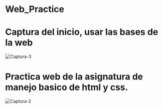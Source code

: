 # Web_Practice


<h1 font-family='Consolas'>Captura del inicio, usar las bases de la web</h1>

![Captura-3](https://user-images.githubusercontent.com/64312487/89126349-010bb380-d4b3-11ea-8567-c26ae5b2794c.PNG)



<h1>Practica web de la asignatura de manejo basico de html y css.</h1>

![Captura-2](https://user-images.githubusercontent.com/64312487/88489219-091e9d00-cf61-11ea-8a9a-2985d4e90032.PNG)
